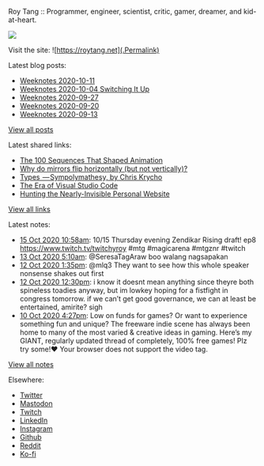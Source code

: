Roy Tang :: Programmer, engineer, scientist, critic, gamer, dreamer, and kid-at-heart.

![](https://roytang.net/img/profile.jpg)

Visit the site: ![https://roytang.net](.Permalink)

Latest blog posts:
    

- [Weeknotes 2020-10-11](https://roytang.net/2020/10/weeknotes-2020-10-11/)
- [Weeknotes 2020-10-04 Switching It Up](https://roytang.net/2020/10/weeknotes-2020-10-04/)
- [Weeknotes 2020-09-27](https://roytang.net/2020/09/weeknotes-2020-09-27/)
- [Weeknotes 2020-09-20](https://roytang.net/2020/09/weeknotes-2020-09-20/)
- [Weeknotes 2020-09-13](https://roytang.net/2020/09/weeknotes-2020-09-13/)

[View all posts](https://roytang.net/blog)

Latest shared links:
    

- [The 100 Sequences That Shaped Animation](https://roytang.net/2020/10/the-100-sequences-that-shaped-animation/)
- [Why do mirrors flip horizontally (but not vertically)?](https://roytang.net/2020/10/why-do-mirrors-flip-horizontally-but-not-vertically/)
- [Types  — Sympolymathesy, by Chris Krycho](https://roytang.net/2020/09/types-sympolymathesy-by-chris-krycho/)
- [The Era of Visual Studio Code](https://roytang.net/2020/09/the-era-of-visual-studio-code/)
- [Hunting the Nearly-Invisible Personal Website](https://roytang.net/2020/08/hunting-the-nearly-invisible-personal-website/)

[View all links](https://roytang.net/links)

Latest notes:
    

- [15 Oct 2020 10:58am](https://roytang.net/2020/10/1316695018871099393/): 10/15 Thursday evening Zendikar Rising draft! ep8 https://www.twitch.tv/twitchyroy #mtg #magicarena #mtgznr #twitch
- [13 Oct 2020 5:10am](https://roytang.net/2020/10/1315882634732429312/): @SeresaTagAraw boo walang nagsapakan
- [12 Oct 2020 1:35pm](https://roytang.net/2020/10/1315647188999892997/): @mlq3 They want to see how this whole speaker nonsense shakes out first
- [12 Oct 2020 12:30pm](https://roytang.net/2020/10/1315630798771380224/): i know it doesnt mean anything since theyre both spineless toadies anyway, but im lowkey hoping for a fistfight in congress tomorrow. if we can&rsquo;t get good governance, we can at least be entertained, amirite? sigh
- [10 Oct 2020 4:27pm](https://roytang.net/2020/10/1314965791847006208/): Low on funds for games?
Or want to experience something fun and unique?
The freeware indie scene has always been home to many of the most varied &amp; creative ideas in gaming.
Here&rsquo;s my GIANT, regularly updated thread of completely, 100% free games! Plz try some!❤️
Your browser does not support the video tag.  

[View all notes](https://roytang.net/notes)

Elsewhere:

- [Twitter](https://twitter.com/roytang)
- [Mastodon](https://mastodon.technology/@roytang)
- [Twitch](https://twitch.tv/twitchyroy)
- [LinkedIn](https://www.linkedin.com/in/roytang)
- [Instagram](https://instagram.com/roytang0400)
- [Github](https://github.com/roytang)
- [Reddit](https://reddit.com/u/hungryroy)
- [Ko-fi](https://ko-fi.com/roytang)